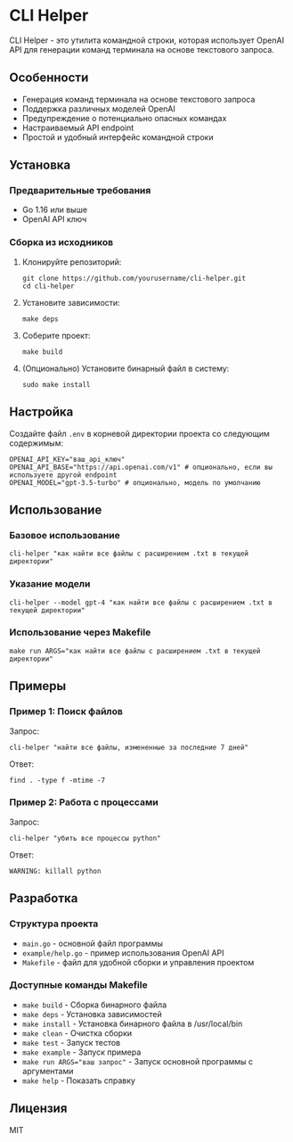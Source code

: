 # CLI Helper

CLI Helper - это утилита командной строки, которая использует OpenAI API для генерации команд терминала на основе текстового запроса.

## Особенности

- Генерация команд терминала на основе текстового запроса
- Поддержка различных моделей OpenAI
- Предупреждение о потенциально опасных командах
- Настраиваемый API endpoint
- Простой и удобный интерфейс командной строки

## Установка

### Предварительные требования

- Go 1.16 или выше
- OpenAI API ключ

### Сборка из исходников

1. Клонируйте репозиторий:
   ```
   git clone https://github.com/yourusername/cli-helper.git
   cd cli-helper
   ```

2. Установите зависимости:
   ```
   make deps
   ```

3. Соберите проект:
   ```
   make build
   ```

4. (Опционально) Установите бинарный файл в систему:
   ```
   sudo make install
   ```

## Настройка

Создайте файл `.env` в корневой директории проекта со следующим содержимым:

```
OPENAI_API_KEY="ваш_api_ключ"
OPENAI_API_BASE="https://api.openai.com/v1" # опционально, если вы используете другой endpoint
OPENAI_MODEL="gpt-3.5-turbo" # опционально, модель по умолчанию
```

## Использование

### Базовое использование

```
cli-helper "как найти все файлы с расширением .txt в текущей директории"
```

### Указание модели

```
cli-helper --model gpt-4 "как найти все файлы с расширением .txt в текущей директории"
```

### Использование через Makefile

```
make run ARGS="как найти все файлы с расширением .txt в текущей директории"
```

## Примеры

### Пример 1: Поиск файлов

Запрос:
```
cli-helper "найти все файлы, измененные за последние 7 дней"
```

Ответ:
```
find . -type f -mtime -7
```

### Пример 2: Работа с процессами

Запрос:
```
cli-helper "убить все процессы python"
```

Ответ:
```
WARNING: killall python
```

## Разработка

### Структура проекта

- `main.go` - основной файл программы
- `example/help.go` - пример использования OpenAI API
- `Makefile` - файл для удобной сборки и управления проектом

### Доступные команды Makefile

- `make build` - Сборка бинарного файла
- `make deps` - Установка зависимостей
- `make install` - Установка бинарного файла в /usr/local/bin
- `make clean` - Очистка сборки
- `make test` - Запуск тестов
- `make example` - Запуск примера
- `make run ARGS="ваш запрос"` - Запуск основной программы с аргументами
- `make help` - Показать справку

## Лицензия

MIT

